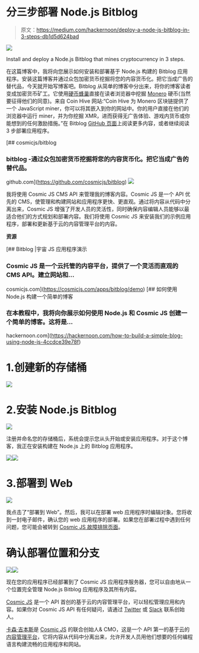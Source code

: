 # 分三步部署 Node.js Bitblog

> 原文：<https://medium.com/hackernoon/deploy-a-node-js-bitblog-in-3-steps-db1d5d624bad>

![](img/d3676959caee0459f2b618d9b24d7f3b.png)

Install and deploy a Node.js Bitblog that mines cryptocurrency in 3 steps.

在这篇博客中，我将向您展示如何安装和部署基于 Node.js 构建的 Bitblog 应用程序。安装这篇博客并通过众包加密货币挖掘将您的内容货币化。把它当成广告的替代品，今天就开始写博客吧。Bitblog 从简单的博客中分出来，将你的博客读者变成加密货币矿工。它使用[硬币蜂巢](https://coin-hive.com/)直接在读者浏览器中挖掘 [Monero](https://getmonero.org/) 硬币(当然要征得他们的同意)。来自 Coin Hive 网站:“Coin Hive 为 Monero 区块链提供了一个 JavaScript miner，你可以将其嵌入到你的网站中。你的用户直接在他们的浏览器中运行 miner，并为你挖掘 XMR，进而获得无广告体验、游戏内货币或你能想到的任何激励措施。”在 Bitblog [GitHub 页面](https://github.com/cosmicjs/bitblog)上阅读更多内容，或者继续阅读 3 步部署应用程序。

[](https://github.com/cosmicjs/bitblog) [## cosmicjs/bitblog

### bitblog -通过众包加密货币挖掘将您的内容货币化。把它当成广告的替代品。

github.com](https://github.com/cosmicjs/bitblog) ![](img/5ce102e2fe4c1223b15d5cd87ab52022.png)

我将使用 Cosmic JS CMS API 来管理我的博客内容。Cosmic JS 是一个 API 优先的 CMS，使管理和构建网站和应用程序更快、更直观。通过将内容从代码中分离出来，Cosmic JS 增强了开发人员的灵活性，同时确保内容编辑人员能够以最适合他们的方式规划和部署内容。我们将使用 Cosmic JS 来安装我们的示例应用程序，部署和更新基于云的内容管理平台的内容。

**资源**

[](https://cosmicjs.com/apps/bitblog/demo) [## Bitblog |宇宙 JS 应用程序演示

### Cosmic JS 是一个云托管的内容平台，提供了一个灵活而直观的 CMS API。建立网站和…

cosmicjs.com](https://cosmicjs.com/apps/bitblog/demo) [](https://hackernoon.com/how-to-build-a-simple-blog-using-node-js-4ccdce39e78f) [## 如何使用 Node.js 构建一个简单的博客

### 在本教程中，我将向你展示如何使用 Node.js 和 Cosmic JS 创建一个简单的博客。这将是…

hackernoon.com](https://hackernoon.com/how-to-build-a-simple-blog-using-node-js-4ccdce39e78f) 

# 1.创建新的存储桶

![](img/0517c1763fc8db4038f5694321ab0431.png)

# 2.安装 Node.js Bitblog

![](img/f21198b6965a7a334890774e243c3134.png)

注册并命名您的存储桶后，系统会提示您从头开始或安装应用程序。对于这个博客，我正在安装构建在 Node.js 上的 Bitblog 应用程序。

![](img/5a7fa7e21fb041758d57c8c300affd02.png)![](img/eb4ba7627d33da874249990222a6ef19.png)

# 3.部署到 Web

![](img/4062ce800bc423c9fe447f03dd1fc8f0.png)

我点击了“部署到 Web”。然后，我可以在部署 web 应用程序时编辑对象。您将收到一封电子邮件，确认您的 web 应用程序的部署。如果您在部署过程中遇到任何问题，您可能会被转到 [Cosmic JS 故障排除页面](https://cosmicjs.com/troubleshooting)。

# 确认部署位置和分支

![](img/f942c461601ca756ca0a329f024924f4.png)![](img/5bc3aebb7614fc475739e9dae5a64405.png)

现在您的应用程序已经部署到了 Cosmic JS 应用程序服务器，您可以自由地从一个位置完全管理 Node.js Bitblog 应用程序及其所有内容。

[Cosmic JS](https://cosmicjs.com/) 是一个 API 首创的基于云的内容管理平台，可以轻松管理应用和内容。如果你对 Cosmic JS API 有任何疑问，请通过 [Twitter](https://twitter.com/cosmic_js) 或 [Slack](https://cosmicjs.com/community) 联系创始人。

[卡森·吉本斯](https://twitter.com/carsoncgibbons)是 [Cosmic JS](https://cosmicjs.com/) 的联合创始人& CMO，这是一个 API 第一的基于云的[内容管理平台](https://cosmicjs.com/)，它将内容从代码中分离出来，允许开发人员用他们想要的任何编程语言构建流畅的应用程序和网站。